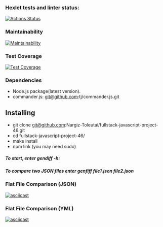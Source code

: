 ### Hexlet tests and linter status:
[![Actions Status](https://github.com/Nargiz-Toleutai/fullstack-javascript-project-46/workflows/hexlet-check/badge.svg)](https://github.com/Nargiz-Toleutai/fullstack-javascript-project-46/actions)

### Maintainability
[![Maintainability](https://api.codeclimate.com/v1/badges/88ef0d6b3ab0753e4f90/maintainability)](https://codeclimate.com/github/Nargiz-Toleutai/fullstack-javascript-project-46/maintainability)

### Test Coverage
[![Test Coverage](https://api.codeclimate.com/v1/badges/88ef0d6b3ab0753e4f90/test_coverage)](https://codeclimate.com/github/Nargiz-Toleutai/fullstack-javascript-project-46/test_coverage)

### Dependencies
- Node.js package(latest version).
- commander.js: git@github.com:tj/commander.js.git
  
## Installing

- git clone git@github.com:Nargiz-Toleutai/fullstack-javascript-project-46.git
- cd fullstack-javascript-project-46/
- make install
- npm link (you may need sudo)

##### To start, enter gendiff -h:
##### To compare two JSON files enter genfiff file1.json file2.json

### Flat File Comparison (JSON)

[![asciicast](https://asciinema.org/a/MXIXXYrHclBIQMTmd5xo6DnMn.svg)](https://asciinema.org/a/MXIXXYrHclBIQMTmd5xo6DnMn)

### Flat File Comparison (YML)

[![asciicast](https://asciinema.org/a/nZwgvLPqKUmHEQYVpYW2Asr8e.svg)](https://asciinema.org/a/nZwgvLPqKUmHEQYVpYW2Asr8e)